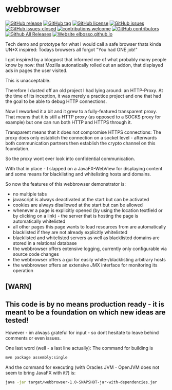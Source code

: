 # webbrowser

<!---
[![start with why](https://img.shields.io/badge/start%20with-why%3F-brightgreen.svg?style=flat)](http://www.ted.com/talks/simon_sinek_how_great_leaders_inspire_action)
--->
[![GitHub release](https://img.shields.io/github/release/elbosso/webbrowser/all.svg?maxAge=1)](https://GitHub.com/elbosso/webbrowser/releases/)
[![GitHub tag](https://img.shields.io/github/tag/elbosso/webbrowser.svg)](https://GitHub.com/elbosso/webbrowser/tags/)
[![GitHub license](https://img.shields.io/github/license/elbosso/webbrowser.svg)](https://github.com/elbosso/webbrowser/blob/master/LICENSE)
[![GitHub issues](https://img.shields.io/github/issues/elbosso/webbrowser.svg)](https://GitHub.com/elbosso/webbrowser/issues/)
[![GitHub issues-closed](https://img.shields.io/github/issues-closed/elbosso/webbrowser.svg)](https://GitHub.com/elbosso/webbrowser/issues?q=is%3Aissue+is%3Aclosed)
[![contributions welcome](https://img.shields.io/badge/contributions-welcome-brightgreen.svg?style=flat)](https://github.com/elbosso/webbrowser/issues)
[![GitHub contributors](https://img.shields.io/github/contributors/elbosso/webbrowser.svg)](https://GitHub.com/elbosso/webbrowser/graphs/contributors/)
[![Github All Releases](https://img.shields.io/github/downloads/elbosso/webbrowser/total.svg)](https://github.com/elbosso/webbrowser)
[![Website elbosso.github.io](https://img.shields.io/website-up-down-green-red/https/elbosso.github.io.svg)](https://elbosso.github.io/)

Tech demo and prototype for what I would call a safe browser thats kinda UN*X inspired: Todays
    browsers all forgot "You had ONE job!"
    
I got inspired by a blogpost that informed me of what probably
many people know by now: that Mozilla autonatically rolled out an addon,
that displayed ads in pages the user visited.

This is unacceptable.

Therefore I dusted off an old project I had lying around: an HTTP-Proxy.
At the time of its inception, it was merely a practice project and
one that had the goal to be able to debug HTTP connections.

Now I reworked it a bit and it grew to a fully-featured transparent
proxy. That means that it is still a HTTP proxy (as opposed
to a SOCKS proxy for example) but one can run both HTTP and HTTPS through it.

Transparent means that it does not compromise HTTPS connections:
The proxy does only establich the connection on a socket level - afterwards
both communication partners then establish the crypto channel on this
foundation.

So the proxy wont ever look into confidential communication.

With that in place - I slapped on a JavaFX-WebView for displaying
content and some means for blacklisting and whitelisting hosts and domains.

So now the features of this webbrowser demonstrator is: 
 * no multiple tabs
 * javascript is always deactivated at the start but can be activated
 * cookies are always disallowed at the start but can be allowed
 * whenever a page is explicitly opened (by using the location textfield or by clicking on a link) - the server that is hosting the page is automatically whitelisted
 * all other pages this page wants to load resources from are automatically blacklisted if they are not already explicitly whitelisted
 * blacklisted and whitelisted servers as well as blacklisted domains are stored in a relational database
 * the webbrowser offers extensive logging, currently only configurable via source code changes
 * the webbrowser offers a gui for easily white-/blacklisting arbitrary hosts
 * the webbrowser offers an extensive JMX interface for monitoring its operation

[WARN]
----
This code is by no means production ready - it is meant to
be a foundation on which new ideas are tested!
----

However - im always grateful for input - so dont hesitate to 
leave behind comments or even issues.

One last word (well - a last line actually): The command for building is
```bash
mvn package assembly:single
``` 

And the command for executing (with Oracles JVM - OpenJVM does not seem to bring JavaFX with it?) is:
```bash
java -jar target/webbrowser-1.0-SNAPSHOT-jar-with-dependencies.jar
```
 
